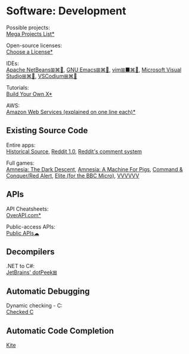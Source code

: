 # Software: Development

Possible projects:  
[Mega Projects List*](https://github.com/karan/Projects/)

Open-source licenses:  
[Choose a License*](https://choosealicense.com/)

IDEs:  
[Apache NetBeans⊞⌘🐧](https://netbeans.org/),
[GNU Emacs⊞⌘🐧](https://www.gnu.org/software/emacs/),
[vim⊞■⌘🐧](https://www.vim.org/),
[Microsoft Visual Studio⊞⌘🐧](https://visualstudio.microsoft.com/),
[VSCodium⊞⌘🐧](https://vscodium.com/)

Tutorials:  
[Build Your Own X*](https://github.com/danistefanovic/build-your-own-x)

AWS:  
[Amazon Web Services (explained on one line each)*](https://adayinthelifeof.nl/2020/05/20/aws.html)

## Existing Source Code

Entire apps:  
[Historical Source](https://github.com/historicalsource),
[Reddit 1.0](https://github.com/reddit-archive/reddit1.0),
[Reddit's comment system](https://raw.githubusercontent.com/reddit-archive/reddit/753b17407e9a9dca09558526805922de24133d53/r2/r2/lib/db/_sorts.pyx)

Full games:  
[Amnesia: The Dark Descent](https://github.com/FrictionalGames/AmnesiaTheDarkDescent),
[Amnesia: A Machine For Pigs](https://github.com/FrictionalGames/AmnesiaAMachineForPigs),
[Command & Conquer/Red Alert](https://github.com/electronicarts/CnC_Remastered_Collection),
[Elite (for the BBC Micro)](https://www.bbcelite.com/),
[VVVVVV](https://github.com/TerryCavanagh/vvvvvv)

## APIs

API Cheatsheets:  
[OverAPI.com*](http://overapi.com/)

Public-access APIs:  
[Public APIs☁](https://public-apis.xyz/)

## Decompilers

.NET to C#:  
[JetBrains' dotPeek⊞](https://www.jetbrains.com/decompiler/)

## Automatic Debugging

Dynamic checking - C:  
[Checked C](https://github.com/Microsoft/checkedc)

## Automatic Code Completion

[Kite](https://www.kite.com/)